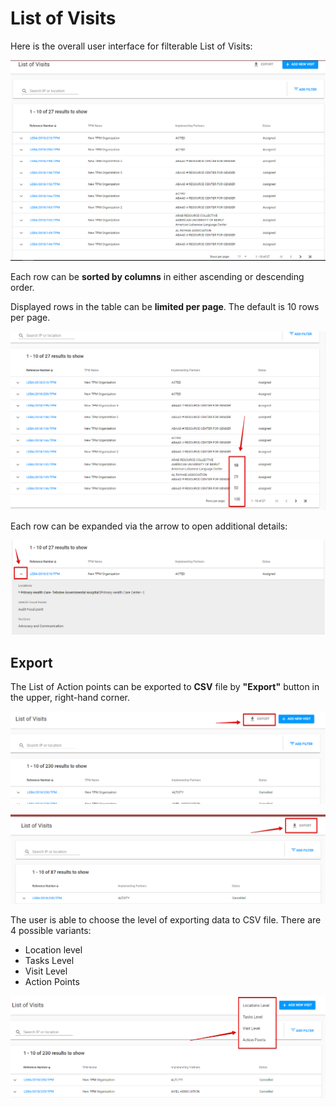 # List of Visits

Here is the overall user interface for filterable List of Visits:

![List of Visits: overall user interface](../../.gitbook/assets/58.png)

 Each row can be **sorted by columns** in either ascending or descending order.

 Displayed rows in the table can be **limited per page**. The default is 10 rows per page.

![Rows per page](../../.gitbook/assets/59.png)

Each row can be expanded via the arrow to open additional details:

![Additional details opened via arrow](../../.gitbook/assets/60.png)

## Export

The List of Action points can be exported to **CSV** file by **"Export"** button in the upper, right-hand corner.

![Export button: view for PME](../../.gitbook/assets/99.png)

![Export button: view for TPM Focal Point](../../.gitbook/assets/100.png)

The user is able to choose the level of exporting data to CSV file.  There are 4 possible variants: 

* Location level
* Tasks Level
* Visit Level
* Action Points

![Possible variants for exporting data ](../../.gitbook/assets/101.png)



  


